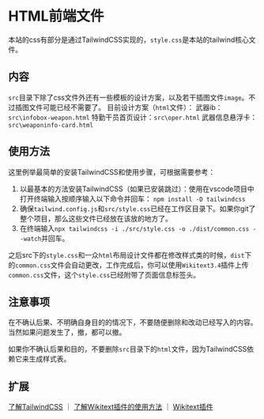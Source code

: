 # HTML前端文件
本站的css有部分是通过TailwindCSS实现的，`style.css`是本站的tailwind核心文件。

## 内容
`src`目录下除了css文件外还有一些模板的设计方案，以及若干插图文件`image`。不过插图文件可能已经不需要了。
目前设计方案（`html`文件）：
武器ib：`src\infobox-weapon.html`
特勤干员首页设计：`src\oper.html`
武器信息悬浮卡：`src\weaponinfo-card.html`

## 使用方法


这里例举最简单的安装TailwindCSS和使用步骤，可根据需要参考：


1. 以最基本的方法安装TailwindCSS（如果已安装跳过）：使用在vscode项目中打开终端输入按顺序输入以下命令并回车：
	`npm install -D tailwindcss`
2. 确保`tailwind.config.js`和`src/style.css`已经在工作区目录下。如果你git了整个项目，那么这些文件已经放在该放的地方了。
3. 在终端输入`npx tailwindcss -i ./src/style.css -o ./dist/common.css --watch`并回车。

之后src下的`style.css`和一众`html`布局设计文件都在修改样式类的时候，`dist`下的`common.css`文件会自动更改，工作完成后，你可以使用`Wikitext3.4`插件上传`common.css`文件，这个`style.css`已经附带了页面信息标签头。
## 注意事项
在不确认后果、不明确自身目的的情况下，不要随便删除和改动已经写入的内容。当然如果问题发生了，撤，都可以撤。

如果你不确认后果和目的，不要删除`src`目录下的`html`文件，因为TailwindCSS依赖它来生成样式表。

## 扩展
[了解TailwindCSS](https://Tailwindcss.com) ｜ [了解Wikitext插件的使用方法](https://www.huijiwiki.com/p/21136) ｜ [Wikitext插件](https://marketplace.visualstudio.com/items?itemName=RoweWilsonFrederiskHolme.wikitext)

